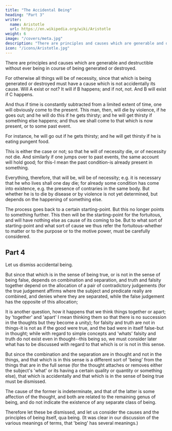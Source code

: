 ```yaml
---
title: "The Accidental Being"
heading: "Part 3"
writer:
  name: Aristotle 
  url: https://en.wikipedia.org/wiki/Aristotle
weight: 6
image: "/covers/meta.jpg"
description: "There are principles and causes which are generable and destructible without ever being in course of being generated or destroyed"
icon: "/icons/Aristotle.jpg"
---
```



There are principles and causes which are generable and destructible without ever being in course of being generated or destroyed. 

For otherwise all things will be of necessity, since that which is being generated or destroyed must have a cause which is not accidentally its cause. Will A exist or not? It will if B happens; and if not, not. And B will exist if C happens. 

And thus if time is constantly subtracted from a limited extent of time, one will obviously come to the present. This man, then, will die by violence, if he goes out; and he will do this if he gets thirsty; and he will get thirsty if something else happens; and thus we shall come to that which is now present, or to some past event. 

For instance, he will go out if he gets thirsty; and he will get thirsty if he is eating pungent food. 

This is either the case or not; so that he will of necessity die, or of necessity not die. And similarly if one jumps over to past events, the same account will hold good; for this-I mean the past condition-is already present in something. 

Everything, therefore, that will be, will be of necessity; e.g. it is necessary that he who lives shall one day die; for already some condition has come into existence, e.g. the presence of contraries in the same body. But whether he is to die by disease or by violence is not yet determined, but depends on the happening of something else. 

The process goes back to a certain starting-point. But this no longer points to something further. This then will be the starting-point for the fortuitous, and will have nothing else as cause of its coming to be. But to what sort of starting-point and what sort of cause we thus refer the fortuitous-whether to matter or to the purpose or to the motive power, must be carefully considered.


## Part 4

Let us dismiss accidental being. 

But since that which is in the sense of being true, or is not in the sense of being false, depends on combination and separation, and truth and falsity together depend on the allocation of a pair of contradictory judgements (for the true judgement affirms where the subject and predicate really are combined, and denies where they are separated, while the false judgement has the opposite of this allocation; 

It is another question, how it happens that we think things together or apart; by 'together' and 'apart' I mean thinking them so that there is no succession in the thoughts but they become a unity); for falsity and truth are not in things-it is not as if the good were true, and the bad were in itself false-but in thought; while with regard to simple concepts and 'whats' falsity and truth do not exist even in thought--this being so, we must consider later what has to be discussed with regard to that which is or is not in this sense. 

But since the combination and the separation are in thought and not in the things, and that which is in this sense is a different sort of 'being' from the things that are in the full sense (for the thought attaches or removes either the subject's 'what' or its having a certain quality or quantity or something else), that which is accidentally and that which is in the sense of being true must be dismissed. 

The cause of the former is indeterminate, and that of the latter is some affection of the thought, and both are related to the remaining genus of being, and do not indicate the existence of any separate class of being. 

Therefore let these be dismissed, and let us consider the causes and the principles of being itself, qua being. (It was clear in our discussion of the various meanings of terms, that 'being' has several meanings.)